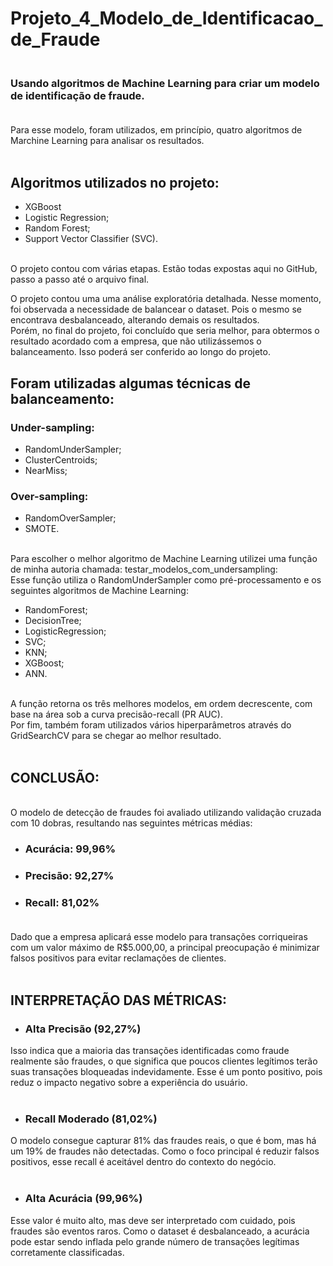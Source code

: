 # Projeto_4_Modelo_de_Identificacao_de_Fraude<br>

### <br> Usando algoritmos de Machine Learning para criar um modelo de identificação de fraude. <br><br>

Para esse modelo, foram utilizados, em princípio, quatro algoritmos de Marchine Learning para analisar os resultados.<br><br>

## Algoritmos utilizados no projeto: <br>

- XGBoost
- Logistic Regression;<br> 
- Random Forest; <br> 
- Support Vector Classifier (SVC). <br><br>

O projeto contou com várias etapas. Estão todas expostas aqui no GitHub, passo a passo até o arquivo final.<br>

O projeto contou uma uma análise exploratória detalhada. Nesse momento, foi observada a necessidade de balancear o dataset. Pois o mesmo se encontrava desbalanceado, alterando demais os resultados.<br> 
Porém, no final do projeto, foi concluído que seria melhor, para obtermos o resultado acordado com a empresa, que não utilizássemos o balanceamento. Isso poderá ser conferido ao longo do projeto.<br> 

## Foram utilizadas algumas técnicas de balanceamento: <br>

### Under-sampling: <br> 
- RandomUnderSampler; <br> 
- ClusterCentroids; <br>
- NearMiss; <br>

### Over-sampling: <br>
- RandomOverSampler; <br> 
- SMOTE. <br><br>

Para escolher o melhor algoritmo de Machine Learning utilizei uma função de minha autoria chamada: testar_modelos_com_undersampling:<br>
Esse função utiliza o RandomUnderSampler como pré-processamento e os seguintes algoritmos de Machine Learning:<br>

- RandomForest;
- DecisionTree;
- LogisticRegression;
- SVC;
- KNN;
- XGBoost;
- ANN.<br><br>

A função retorna os três melhores modelos, em ordem decrescente, com base na área sob a curva precisão-recall (PR AUC).<br>
Por fim, também foram utilizados vários hiperparâmetros através do GridSearchCV para se chegar ao melhor resultado.<br><br>

## CONCLUSÃO:<br>

<br>O modelo de detecção de fraudes foi avaliado utilizando validação cruzada com 10 dobras, resultando nas seguintes métricas médias:<br>

- ### Acurácia: 99,96% 
- ### Precisão: 92,27% 
- ### Recall: 81,02% <br><br>

Dado que a empresa aplicará esse modelo para transações corriqueiras com um valor máximo de R$5.000,00, a principal preocupação é minimizar falsos positivos para evitar reclamações de clientes. <br><br>

## INTERPRETAÇÃO DAS MÉTRICAS:<br>

- ### Alta Precisão (92,27%)<br>
  
Isso indica que a maioria das transações identificadas como fraude realmente são fraudes, o que significa que poucos clientes legítimos terão suas transações bloqueadas indevidamente. Esse é um ponto positivo, pois reduz o impacto negativo sobre a experiência do usuário.<br><br>

- ### Recall Moderado (81,02%)<br>

O modelo consegue capturar 81% das fraudes reais, o que é bom, mas há um 19% de fraudes não detectadas. Como o foco principal é reduzir falsos positivos, esse recall é aceitável dentro do contexto do negócio.<br><br>

- ### Alta Acurácia (99,96%)<br>

Esse valor é muito alto, mas deve ser interpretado com cuidado, pois fraudes são eventos raros. Como o dataset é desbalanceado, a acurácia pode estar sendo inflada pelo grande número de transações legítimas corretamente classificadas.
